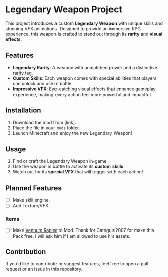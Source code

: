 # Legendary Weapon Project

This project introduces a custom **Legendary Weapon** with unique skills and stunning VFX animations. Designed to provide an immersive RPG experience, this weapon is crafted to stand out through its **rarity** and **visual effects**.

## Features

- **Legendary Rarity**: A weapon with unmatched power and a distinctive rarity tag.
- **Custom Skills**: Each weapon comes with special abilities that players can unlock and use in battle.
- **Impressive VFX**: Eye-catching visual effects that enhance gameplay experience, making every action feel more powerful and impactful.
  
## Installation

1. Download the mod from [link].
2. Place the file in your `mods` folder.
3. Launch Minecraft and enjoy the new Legendary Weapon!

## Usage

1. Find or craft the Legendary Weapon in-game.
2. Use the weapon in battle to activate its **custom skills**.
3. Watch out for its **special VFX** that will trigger with each action!

## Planned Features

- [ ] Make skill engine.
- [ ] Add Texture/VFX.

### Items
- [ ] Make [Vennum Rapier](https://builtbybit.com/resources/rpg-weapon-vennum-rapier.47558/) to Mod.
Thank for Catngusi2007 for make this Pack free, I will ask him if I am allowed to use his assets.

## Contribution

If you'd like to contribute or suggest features, feel free to open a pull request or an issue in this repository.
